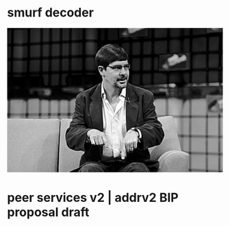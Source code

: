 # smurf decoder
![](https://github.com/ymmah/smuf-decoder/blob/master/U/AI/ArtBoard%20Image%20(352).jpg)
# peer services v2 | addrv2 BIP proposal draft
